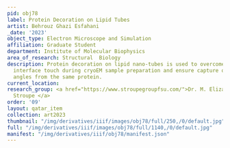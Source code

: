 ```yaml
---
pid: obj78
label: Protein Decoration on Lipid Tubes
artist: Behrouz Ghazi Esfahani
_date: '2023'
object_type: Electron Microscope and Simulation
affiliation: Graduate Student
department: Institute of Molecular Biophysics
area_of_research: Structural  Biology
description: Protein decoration on lipid nano-tubes is used to overcome air-water
  interface touch during cryoEM sample preparation and ensure capture of all of the
  angles from the same protein.
current_location:
research_group: <a href="https://www.stroupegroupfsu.com/">Dr. M. Elizabeth
  Stroupe </a>
order: '09'
layout: qatar_item
collection: art2023
thumbnail: "/img/derivatives/iiif/images/obj78/full/250,/0/default.jpg"
full: "/img/derivatives/iiif/images/obj78/full/1140,/0/default.jpg"
manifest: "/img/derivatives/iiif/obj78/manifest.json"
---
```

